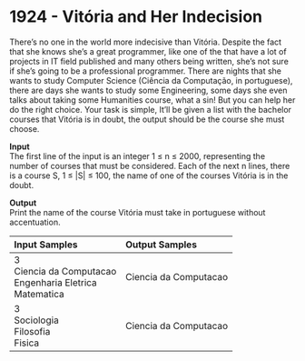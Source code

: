 # 1924 - Vitória and Her Indecision

There’s no one in the world more indecisive than Vitória. Despite the fact that she knows she’s a great programmer, like one of the that have a lot of projects in IT field published and many others being written, she’s not sure if she’s going to be a professional programmer. There are nights that she wants to study Computer Science (Ciência da Computação, in portuguese), there are days she wants to study some Engineering, some days she even talks about taking some Humanities course, what a sin! But you can help her do the right choice. Your task is simple, It’ll be given a list with the bachelor courses that Vitória is in doubt, the output should be the course she must choose.

**Input**<br>
The first line of the input is an integer 1 ≤ n ≤ 2000, representing the number of courses that must be considered. Each of the next n lines, there is a course S, 1 ≤ |S| ≤ 100, the name of one of the courses Vitória is in the doubt.

**Output**<br>
Print the name of the course Vitória must take in portuguese without accentuation.

| Input Samples	                                                        | Output Samples        |
|:----------------------------------------------------------------------|:----------------------|
| 3 <br> Ciencia da Computacao <br> Engenharia Eletrica <br> Matematica | Ciencia da Computacao |
| 3 <br> Sociologia <br> Filosofia <br> Fisica                          | Ciencia da Computacao |